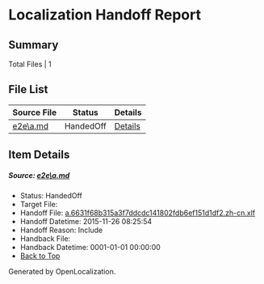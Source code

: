 # <a name='report-top'></a> Localization Handoff Report

## Summary
 Total Files | 1

## File List
 Source File | Status | Details 
 ----------- | ------ | ------- 
 [e2e\a.md](https://github.com/OpenLocalizationTest/oltest/blob/6a7a6ce9f88134d8c9ded959bc9f05307a13f93c/e2e/a.md) | HandedOff | [Details](#b447129de208a3b6d0328039270c5299a42ed6891)

## Item Details
##### <a name='b447129de208a3b6d0328039270c5299a42ed6891'></a> Source: [e2e\a.md](https://github.com/OpenLocalizationTest/oltest/blob/6a7a6ce9f88134d8c9ded959bc9f05307a13f93c/e2e/a.md)
* Status: HandedOff
* Target File: 
* Handoff File: [a.6631f68b315a3f7ddcdc141802fdb6ef151d1df2.zh-cn.xlf](https://github.com/OpenLocalizationTestOrg/olhandoff/blob/c825f89c3f4c6bfb6a8b49ff59fc3ffc1a1e9615/ol-handoff/OpenLocalizationTestOrg/oltest.zh-cn/yanz/a.6631f68b315a3f7ddcdc141802fdb6ef151d1df2.zh-cn.xlf)
* Handoff Datetime: 2015-11-26 08:25:54
* Handoff Reason: Include
* Handback File: 
* Handback Datetime: 0001-01-01 00:00:00
* [Back to Top](#report-top)


Generated by OpenLocalization.
